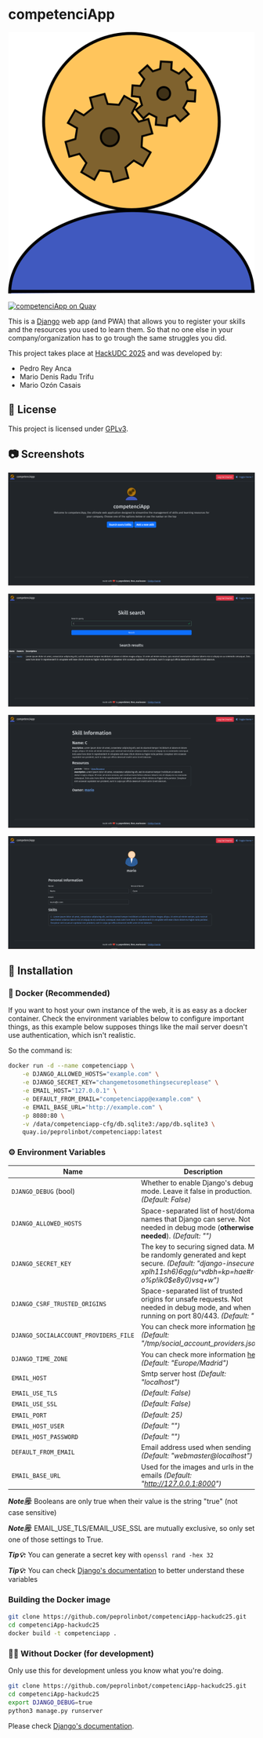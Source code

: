 # competenciApp

![competenciApp logo](main/static/main/img/logo.svg)

[![competenciApp on Quay](https://quay.io/repository/peprolinbot/competenciapp/status "competenciapp on Quay")](https://quay.io/repository/peprolinbot/competenciapp)

This is a [Django](https://www.djangoproject.com/) web app (and PWA) that allows you to register your skills and the resources you used to learn them. So that no one else in your company/organization has to go trough the same struggles you did.

This project takes place at [HackUDC 2025](https://hackudc.gpul.org) and was developed by:

- Pedro Rey Anca
- Mario Denis Radu Trifu
- Mario Ozón Casais

## 📝 License

This project is licensed under [GPLv3](https://www.gnu.org/licenses/gpl-3.0.html).

## 📷 Screenshots

![Index page screenshot](screenshots/index.png)

![Skill search page screenshot](screenshots/skill_search.png)

![Skill info page screenshot](screenshots/skill_info.png)

![User info page screenshot](screenshots/user_info.png)

## 🔧 Installation

### 🐳 Docker (Recommended)

If you want to host your own instance of the web, it is as easy as a docker container. Check the environment variables below to configure important things, as this example below supposes things like the mail server doesn't use authentication, which isn't realistic.

So the command is:
 
```bash
docker run -d --name competenciapp \
    -e DJANGO_ALLOWED_HOSTS="example.com" \
    -e DJANGO_SECRET_KEY="changemetosomethingsecureplease" \
    -e EMAIL_HOST="127.0.0.1" \
    -e DEFAULT_FROM_EMAIL="competenciapp@example.com" \
    -e EMAIL_BASE_URL="http://example.com" \
    -p 8080:80 \
    -v /data/competenciapp-cfg/db.sqlite3:/app/db.sqlite3 \
    quay.io/peprolinbot/competenciapp:latest
```

### ⚙️ Environment Variables

| Name                     | Description |
|--------------------------|-------------|
| `DJANGO_DEBUG` (bool)    | Whether to enable Django's debug mode. Leave it false in production. _(Default: False)_ |
| `DJANGO_ALLOWED_HOSTS` | Space-separated list of host/domain names that Django can serve. Not needed in debug mode (**otherwise is needed**). _(Default: "")_ |
| `DJANGO_SECRET_KEY`  |  The key to securing signed data. Must be randomly generated and kept secure. _(Default: "django-insecure-xplh11sh6)6qg(u^vdbh=*kp=hae*#r-o%p!ik0$e8y0)vsq+w")_ |
| `DJANGO_CSRF_TRUSTED_ORIGINS` | Space-separated list of trusted origins for unsafe requests. Not needed in debug mode, and when running on port 80/443. _(Default: "")_ |
| `DJANGO_SOCIALACCOUNT_PROVIDERS_FILE` | You can check more information [here](https://docs.allauth.org/en/dev/socialaccount/provider_configuration.html) _(Default: "/tmp/social_account_providers.json")_ |
| `DJANGO_TIME_ZONE`  |  You can check more information [here](https://docs.djangoproject.com/en/5.1/ref/settings/#:~:text=TIME_ZONE) _(Default: "Europe/Madrid")_ |
| `EMAIL_HOST`  |  Smtp server host  _(Default: "localhost")_
| `EMAIL_USE_TLS`  |  _(Default: False)_
| `EMAIL_USE_SSL`  |  _(Default: False)_
| `EMAIL_PORT`  |  _(Default: 25)_
| `EMAIL_HOST_USER`  |   _(Default: "")_
| `EMAIL_HOST_PASSWORD`  |   _(Default: "")_
| `DEFAULT_FROM_EMAIL`  |  Email address used when sending  _(Default: "webmaster@localhost")_
| `EMAIL_BASE_URL`  |  Used for the images and urls in the emails  _(Default: "http://127.0.0.1:8000")_


_**Note🗒️:**_ Booleans are only true when their value is the string "true" (not case sensitive)

_**Note🗒️:**_ EMAIL_USE_TLS/EMAIL_USE_SSL are mutually exclusive, so only set one of those settings to True.

_**Tip💡:**_ You can generate a secret key with `openssl rand -hex 32`

_**Tip💡:**_ You can check [Django's documentation](https://docs.djangoproject.com/en/5.1/) to better understand these variables

### Building the Docker image

```bash
git clone https://github.com/peprolinbot/competenciApp-hackudc25.git
cd competenciApp-hackudc25
docker build -t competenciapp .
```

### 💪🏻 Without Docker (for development)

Only use this for development unless you know what you're doing.

```bash
git clone https://github.com/peprolinbot/competenciApp-hackudc25.git
cd competenciApp-hackudc25
export DJANGO_DEBUG=true
python3 manage.py runserver
```

Please check [Django's documentation](https://docs.djangoproject.com/en/5.1).
